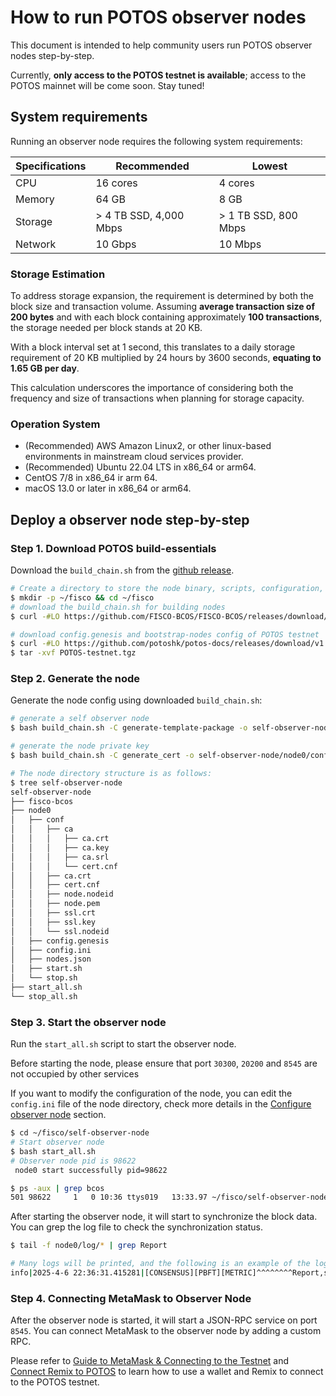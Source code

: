 # How to run POTOS observer nodes

This document is intended to help community users run POTOS observer nodes step-by-step.

Currently, **only access to the POTOS testnet is available**; access to the POTOS mainnet will be come soon. Stay tuned!


## System requirements

Running an observer node requires the following system requirements:

| Specifications | Recommended            | Lowest               |
|----------------|------------------------|----------------------|
| CPU            | 16 cores               | 4 cores              |
| Memory         | 64 GB                  | 8 GB                 |
| Storage        | > 4 TB SSD, 4,000 Mbps | > 1 TB SSD, 800 Mbps |
| Network        | 10 Gbps                | 10 Mbps              |


### Storage Estimation

To address storage expansion, the requirement is determined by both the block size and transaction volume. Assuming **average transaction size of 200 bytes** and with each block containing approximately **100 transactions**, the storage needed per block stands at 20 KB. 

With a block interval set at 1 second, this translates to a daily storage requirement of 20 KB multiplied by 24 hours by 3600 seconds, **equating to 1.65 GB per day**. 

This calculation underscores the importance of considering both the frequency and size of transactions when planning for storage capacity.

### Operation System

- (Recommended) AWS Amazon Linux2, or other linux-based environments in mainstream cloud services provider.
- (Recommended) Ubuntu 22.04 LTS in x86_64 or arm64.
- CentOS 7/8 in x86_64 ir arm 64.
- macOS 13.0 or later in  x86_64 or arm64.

## Deploy a observer node step-by-step

### Step 1. Download POTOS build-essentials

Download the `build_chain.sh` from the [github release](https://github.com/FISCO-BCOS/FISCO-BCOS/releases).

```bash
# Create a directory to store the node binary, scripts, configuration, and data
$ mkdir -p ~/fisco && cd ~/fisco
# download the build_chain.sh for building nodes
$ curl -#LO https://github.com/FISCO-BCOS/FISCO-BCOS/releases/download/v3.14.0/build_chain.sh && chmod u+x build_chain.sh

# download config.genesis and bootstrap-nodes config of POTOS testnet
$ curl -#LO https://github.com/potoshk/potos-docs/releases/download/v1.0.0/POTOS-testnet.tgz
$ tar -xvf POTOS-testnet.tgz
```

### Step 2. Generate the node

Generate the node config using downloaded `build_chain.sh`:

```bash
# generate a self observer node
$ bash build_chain.sh -C generate-template-package -o self-observer-node -G POTOS-testnet -k 0

# generate the node private key
$ bash build_chain.sh -C generate_cert -o self-observer-node/node0/conf

# The node directory structure is as follows:
$ tree self-observer-node
self-observer-node
├── fisco-bcos
├── node0
│   ├── conf
│   │   ├── ca
│   │   │   ├── ca.crt
│   │   │   ├── ca.key
│   │   │   ├── ca.srl
│   │   │   └── cert.cnf
│   │   ├── ca.crt
│   │   ├── cert.cnf
│   │   ├── node.nodeid
│   │   ├── node.pem
│   │   ├── ssl.crt
│   │   ├── ssl.key
│   │   └── ssl.nodeid
│   ├── config.genesis
│   ├── config.ini
│   ├── nodes.json
│   ├── start.sh
│   └── stop.sh
├── start_all.sh
└── stop_all.sh
```


### Step 3. Start the observer node

Run the `start_all.sh` script to start the observer node.

Before starting the node, please ensure that port `30300`, `20200` and `8545` are not occupied by other services

If you want to modify the configuration of the node, you can edit the `config.ini` file of the node directory, check more details in the [Configure observer node](../developer/config.md) section.



```bash
$ cd ~/fisco/self-observer-node
# Start observer node
$ bash start_all.sh
# Observer node pid is 98622
 node0 start successfully pid=98622

$ ps -aux | grep bcos
501 98622     1   0 10:36 ttys019   13:33.97 ~/fisco/self-observer-node/node0/../fisco-bcos -c config.ini -g config.genesis
```

After starting the observer node, it will start to synchronize the block data. You can grep the log file to check the synchronization status.

```bash
$ tail -f node0/log/* | grep Report

# Many logs will be printed, and the following is an example of the log
info|2025-4-6 22:36:31.415281|[CONSENSUS][PBFT][METRIC]^^^^^^^^Report,sealer=2,txs=1,committedIndex=203,consNum=204
```


### Step 4. Connecting MetaMask to Observer Node

After the observer node is started, it will start a JSON-RPC service on port `8545`. You can connect MetaMask to the observer node by adding a custom RPC.

Please refer to [Guide to MetaMask & Connecting to the Testnet](./wallet_usage.md) and [Connect Remix to POTOS](./remix_usage.md) to learn how to use a wallet and Remix to connect to the POTOS testnet.